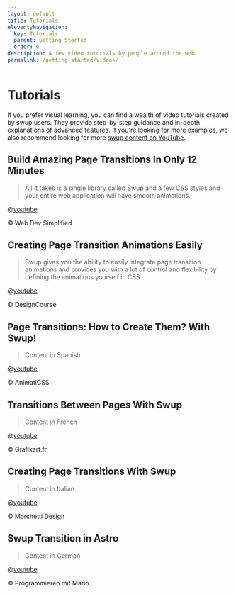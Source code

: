 ```yaml
---
layout: default
title: Tutorials
eleventyNavigation:
  key: Tutorials
  parent: Getting Started
  order: 6
description: A few video tutorials by people around the web
permalink: /getting-started/videos/
---
```


# Tutorials

If you prefer visual learning, you can find a wealth of video tutorials created by swup users. They
provide step-by-step guidance and in-depth explanations of advanced features. If you're looking for
more examples, we also recommend looking for more
[swup content on YouTube](https://www.youtube.com/results?search_query=swup).

## Build Amazing Page Transitions In Only 12 Minutes

> All it takes is a single library called Swup and a few CSS styles and your entire web application will have smooth animations.

@[youtube](http://youtu.be/eVwH3VL1EsA)

© Web Dev Simplified

## Creating Page Transition Animations Easily

> Swup gives you the ability to easily integrate page transition animations and provides you with a lot of control and flexibility by defining the animations yourself in CSS.

@[youtube](http://youtu.be/mWeYMyN5-oo)

© DesignCourse

## Page Transitions: How to Create Them? With Swup!

> Content in Spanish

@[youtube](http://youtu.be/mJIQ9621VUs)

© AnimatiCSS

## Transitions Between Pages With Swup

> Content in French

@[youtube](http://youtu.be/sNCgfwQJdTM)

© Grafikart.fr

## Creating Page Transitions With Swup

> Content in Italian

@[youtube](http://youtu.be/AuBgXR1OC94)

© Marchetti Design

## Swup Transition in Astro

> Content in German

@[youtube](http://youtu.be/uWitjqeGfh8)

© Programmieren mit Mario
